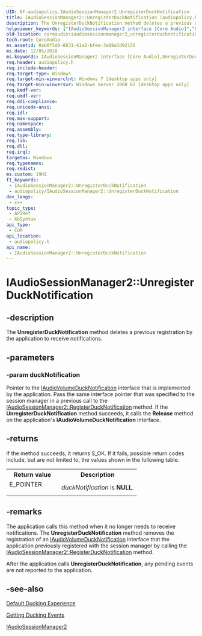 ```yaml
---
UID: NF:audiopolicy.IAudioSessionManager2.UnregisterDuckNotification
title: IAudioSessionManager2::UnregisterDuckNotification (audiopolicy.h)
description: The UnregisterDuckNotification method deletes a previous registration by the application to receive notifications.
helpviewer_keywords: ["IAudioSessionManager2 interface [Core Audio]","UnregisterDuckNotification method","IAudioSessionManager2.UnregisterDuckNotification","IAudioSessionManager2::UnregisterDuckNotification","UnregisterDuckNotification","UnregisterDuckNotification method [Core Audio]","UnregisterDuckNotification method [Core Audio]","IAudioSessionManager2 interface","audiopolicy/IAudioSessionManager2::UnregisterDuckNotification","coreaudio.iaudiosessionmanager2_unregisterducknotification"]
old-location: coreaudio\iaudiosessionmanager2_unregisterducknotification.htm
tech.root: CoreAudio
ms.assetid: 0ab0f5d0-8831-41a2-bfee-3e88a3d92156
ms.date: 12/05/2018
ms.keywords: IAudioSessionManager2 interface [Core Audio],UnregisterDuckNotification method, IAudioSessionManager2.UnregisterDuckNotification, IAudioSessionManager2::UnregisterDuckNotification, UnregisterDuckNotification, UnregisterDuckNotification method [Core Audio], UnregisterDuckNotification method [Core Audio],IAudioSessionManager2 interface, audiopolicy/IAudioSessionManager2::UnregisterDuckNotification, coreaudio.iaudiosessionmanager2_unregisterducknotification
req.header: audiopolicy.h
req.include-header: 
req.target-type: Windows
req.target-min-winverclnt: Windows 7 [desktop apps only]
req.target-min-winversvr: Windows Server 2008 R2 [desktop apps only]
req.kmdf-ver: 
req.umdf-ver: 
req.ddi-compliance: 
req.unicode-ansi: 
req.idl: 
req.max-support: 
req.namespace: 
req.assembly: 
req.type-library: 
req.lib: 
req.dll: 
req.irql: 
targetos: Windows
req.typenames: 
req.redist: 
ms.custom: 19H1
f1_keywords:
 - IAudioSessionManager2::UnregisterDuckNotification
 - audiopolicy/IAudioSessionManager2::UnregisterDuckNotification
dev_langs:
 - c++
topic_type:
 - APIRef
 - kbSyntax
api_type:
 - COM
api_location:
 - audiopolicy.h
api_name:
 - IAudioSessionManager2::UnregisterDuckNotification
---
```


# IAudioSessionManager2::UnregisterDuckNotification


## -description

The <b>UnregisterDuckNotification</b> method deletes a previous registration by the application to receive notifications.

## -parameters

### -param duckNotification

Pointer to the <a href="/windows/desktop/api/audiopolicy/nn-audiopolicy-iaudiovolumeducknotification">IAudioVolumeDuckNotification</a> interface that is implemented by the application. Pass the same interface pointer that was specified to the session manager in a previous call to the <a href="/windows/desktop/api/audiopolicy/nf-audiopolicy-iaudiosessionmanager2-registerducknotification">IAudioSessionManager2::RegisterDuckNotification</a> method. If the <b>UnregisterDuckNotification</b> method succeeds, it calls the <b>Release</b> method on the application's <b>IAudioVolumeDuckNotification</b> interface.

## -returns

If the method succeeds, it returns S_OK.
          If it fails, possible return codes include, but are not limited to, the values shown in the following table.

<table>
<tr>
<th>Return value</th>
<th>Description</th>
</tr>
<tr>
<td width="40%">
<dl>
<dt>E_POINTER</dt>
</dl>
</td>
<td width="60%">
<i>duckNotification</i> is <b>NULL</b>.

</td>
</tr>
</table>

## -remarks

The application calls this method when it no longer needs to receive notifications. The <b>UnregisterDuckNotification</b> method removes the registration of an <a href="/windows/desktop/api/audiopolicy/nn-audiopolicy-iaudiovolumeducknotification">IAudioVolumeDuckNotification</a> interface that the application previously registered with the session manager by calling the <a href="/windows/desktop/api/audiopolicy/nf-audiopolicy-iaudiosessionmanager2-registerducknotification">IAudioSessionManager2::RegisterDuckNotification</a> method.

After the application calls <b>UnregisterDuckNotification</b>, any pending events are not reported to the application.

## -see-also

<a href="/windows/desktop/CoreAudio/stream-attenuation">Default Ducking Experience</a>



<a href="/windows/desktop/CoreAudio/handling-audio-ducking-events-from-communication-devices">Getting Ducking Events</a>



<a href="/windows/desktop/api/audiopolicy/nn-audiopolicy-iaudiosessionmanager2">IAudioSessionManager2</a>

